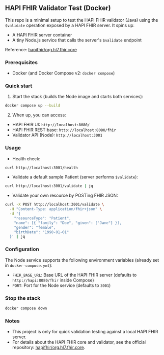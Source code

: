 ## HAPI FHIR Validator Test (Docker)

This repo is a minimal setup to test the HAPI FHIR validator (Java) using the `$validate` operation exposed by a HAPI FHIR server. It spins up:

- A HAPI FHIR server container
- A tiny Node.js service that calls the server's `$validate` endpoint

Reference: [hapifhir/org.hl7.fhir.core](https://github.com/hapifhir/org.hl7.fhir.core)

### Prerequisites

- Docker (and Docker Compose v2: `docker compose`)

### Quick start

1) Start the stack (builds the Node image and starts both services):

```bash
docker compose up --build
```

2) When up, you can access:

- HAPI FHIR UI: `http://localhost:8080/`
- HAPI FHIR REST base: `http://localhost:8080/fhir`
- Validator API (Node): `http://localhost:3001`

### Usage

- Health check:

```bash
curl http://localhost:3001/health
```

- Validate a default sample Patient (server performs `$validate`):

```bash
curl http://localhost:3001/validate | jq
```

- Validate your own resource by POSTing FHIR JSON:

```bash
curl -X POST http://localhost:3001/validate \
  -H "Content-Type: application/fhir+json" \
  -d '{
    "resourceType": "Patient",
    "name": [{ "family": "Doe", "given": ["Jane"] }],
    "gender": "female",
    "birthDate": "1990-01-01"
  }' | jq
```

### Configuration

The Node service supports the following environment variables (already set in `docker-compose.yml`):

- `FHIR_BASE_URL`: Base URL of the HAPI FHIR server (defaults to `http://hapi:8080/fhir` inside Compose)
- `PORT`: Port for the Node service (defaults to `3001`)

### Stop the stack

```bash
docker compose down
```

### Notes

- This project is only for quick validation testing against a local HAPI FHIR server.
- For details about the HAPI FHIR core and validator, see the official repository: [hapifhir/org.hl7.fhir.core](https://github.com/hapifhir/org.hl7.fhir.core).



